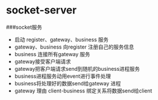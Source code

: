 # socket-server
###socket服务
* 启动 register、gateway、business 服务
* gateway、business 向register 注册自己的服务信息
* business 连接所有gateway 服务
* gateway接受客户端请求
* gateway把客户端请求send到随机的business进程服务
* business进程服务动用event进行事件处理
* business将处理好的数据send给gateway 进程
* gateway 理由 client-business 绑定关系将数据send给client
